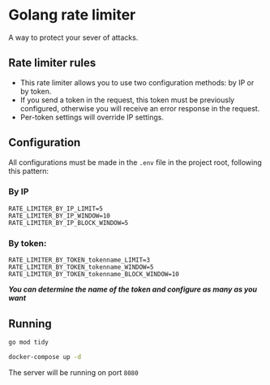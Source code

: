 # Golang rate limiter

A way to protect your sever of attacks.

## Rate limiter rules
- This rate limiter allows you to use two configuration methods: by IP or by token. 
- If you send a token in the request, this token must be previously configured, otherwise you will receive an error response in the request.
- Per-token settings will override IP settings.

## Configuration
All configurations must be made in the `.env` file in the project root, following this pattern:

### By IP
```
RATE_LIMITER_BY_IP_LIMIT=5
RATE_LIMITER_BY_IP_WINDOW=10
RATE_LIMITER_BY_IP_BLOCK_WINDOW=5
```

### By token:
```
RATE_LIMITER_BY_TOKEN_tokenname_LIMIT=3
RATE_LIMITER_BY_TOKEN_tokenname_WINDOW=5
RATE_LIMITER_BY_TOKEN_tokenname_BLOCK_WINDOW=10
```

_**You can determine the name of the token and configure as many as you want**_

## Running
```bash
go mod tidy

docker-compose up -d
```

The server will be running on port `8080`